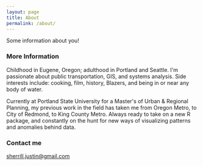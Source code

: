 ```yaml
---
layout: page
title: About
permalink: /about/
---
```


Some information about you!

### More Information

Childhood in Eugene, Oregon; adulthood in Portland and Seattle. I'm passionate about public transportation, GIS, and systems analysis. Side interests include: cooking, film, history, Blazers, and being in or near any body of water. 

Currently at Portland State University for a Master's of Urban & Regional Planning, my previous work in the field has taken me from Oregon Metro, to City of Redmond, to King County Metro. Always ready to take on a new R package, and constantly on the hunt for new ways of visualizing patterns and anomalies behind data. 

### Contact me

[sherrill.justin@gmail.com](mailto:sherrill.justin@gmail.com)
